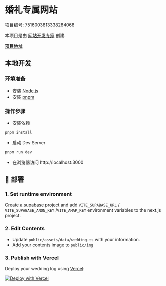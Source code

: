 # 婚礼专属网站

项目编号: 7516003813338284068

本项目是由 [网站开发专家](https://space.coze.cn/) 创建.

[**项目地址**](https://space.coze.cn/task/7516003813338284068)

## 本地开发

### 环境准备

- 安装 [Node.js](https://nodejs.org/en)
- 安装 [pnpm](https://pnpm.io/installation)

### 操作步骤

- 安装依赖

```sh
pnpm install
```

- 启动 Dev Server

```sh
pnpm run dev
```

- 在浏览器访问 http://localhost:3000

## 🚀 部署

### 1. Set runtime environment

[Create a supabase project](https://supabase.io/docs/guides/with-nextjs) and add `VITE_SUPABASE_URL` / `VITE_SUPABASE_ANON_KEY` /`VITE_AMAP_KEY` environment variables to the next.js project.

### 2. Edit Contents

- Update `public/assets/data/wedding.ts` with your information.
- Add your contents image to `public/img`

### 3. Publish with Vercel

Deploy your wedding log using [Vercel](https://vercel.com/):

[![Deploy with Vercel](https://vercel.com/button)](https://vercel.com/new/git/external?repository-url=https://github.com/mindcont/wedding)
